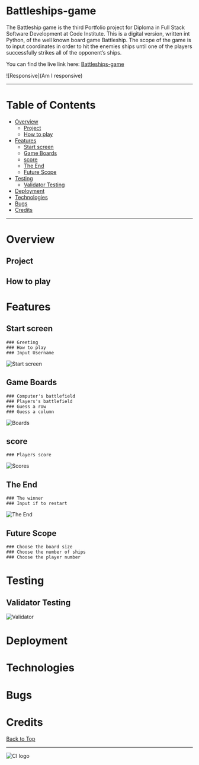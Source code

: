 # Battleships-game
The Battleship game is the third Portfolio project for Diploma in Full Stack Software Development at Code Institute.
This is a digital version, written int Python, of the well known board game Battleship. The scope of the game is to input coordinates in order to hit the enemies ships until one of the players successfully strikes all of the opponent’s ships. 

You can find the live link here: [Battleships-game](https://)

![Responsive](Am I responsive)

___

# Table of Contents

- [Overview](#Overview)
    * [Project](#Project) 
    * [How to play](#how-to-play)
 - [Features](#features) 
    * [Start screen](#start-screen) 
    * [Game Boards](#game-boards)
    * [score](#score)  
    * [The End](#end) 
    * [Future Scope](#future-scope)   
- [Testing](#testing)
    * [Validator Testing](#validator-testing)
- [Deployment](#deployment)
- [Technologies](#technologies) 
- [Bugs](#bugs)
- [Credits](#credits)



---

# Overview
  ## Project

  ## How to play

# Features
  ## Start screen
    ### Greeting
    ### How to play
    ### Input Username

  ![Start screen]()

  ## Game Boards
    ### Computer's battlefield
    ### Players's battlefield
    ### Guess a row
    ### Guess a column

  ![Boards]()

  ## score
    ### Players score

  ![Scores]()

  ## The End
    ### The winner
    ### Input if to restart

  ![The End]()

  ## Future Scope
    ### Choose the board size
    ### Choose the number of ships
    ### Choose the player number


# Testing
  ## Validator Testing

  ![Validator](Validator)

# Deployment

# Technologies

# Bugs

# Credits

[Back to Top](#)

---

![CI logo](https://codeinstitute.s3.amazonaws.com/fullstack/ci_logo_small.png)